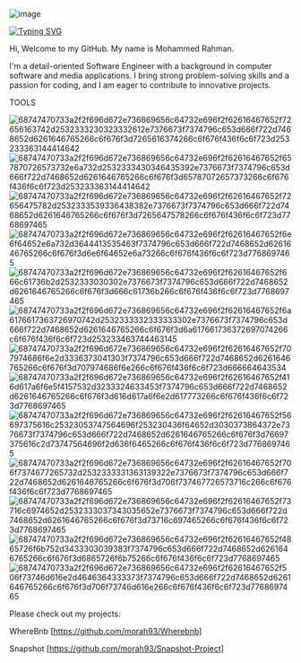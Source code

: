 ![image](https://user-images.githubusercontent.com/97058803/217724847-8d5e4c4c-b3f2-4714-9e4d-6980d4a18988.png)

<p>
<a href="https://git.io/typing-svg"><img src="https://readme-typing-svg.demolab.com?font=Fira+Code&pause=1000&width=435&lines=Software+Engineer" alt="Typing SVG" /></a>
<p>

Hi, Welcome to my GitHub. My name is Mohammed Rahman.

I'm a detail-oriented Software Engineer with a background in computer software and media applications. I bring strong problem-solving skills and a passion for coding, and I am eager to contribute to innovative projects.

TOOLS


![68747470733a2f2f696d672e736869656c64732e696f2f62616467652f72656163742d2532333230323332612e7376673f7374796c653d666f722d7468652d6261646765266c6f676f3d7265616374266c6f676f436f6c6f723d253233363144414642](https://user-images.githubusercontent.com/97058803/217725465-d574a5c2-ff48-4a80-b915-cd5182089cc3.svg)
![68747470733a2f2f696d672e736869656c64732e696f2f62616467652f657870726573732e6a732d2532333430346435392e7376673f7374796c653d666f722d7468652d6261646765266c6f676f3d65787072657373266c6f676f436f6c6f723d253233363144414642](https://user-images.githubusercontent.com/97058803/217725555-3df5deec-31b6-4701-a285-0ffa6ef5df29.svg)
![68747470733a2f2f696d672e736869656c64732e696f2f62616467652f72656475782d2532333539336438382e7376673f7374796c653d666f722d7468652d6261646765266c6f676f3d7265647578266c6f676f436f6c6f723d7768697465](https://user-images.githubusercontent.com/97058803/217725588-a1a282cd-df46-4308-93fe-f17624a00c1f.svg)
![68747470733a2f2f696d672e736869656c64732e696f2f62616467652f6e6f64652e6a732d3644413535463f7374796c653d666f722d7468652d6261646765266c6f676f3d6e6f64652e6a73266c6f676f436f6c6f723d7768697465](https://user-images.githubusercontent.com/97058803/217725616-be0f9e34-8e12-4611-90c3-4e2f63e65dc3.svg)
![68747470733a2f2f696d672e736869656c64732e696f2f62616467652f666c61736b2d2532333030302e7376673f7374796c653d666f722d7468652d6261646765266c6f676f3d666c61736b266c6f676f436f6c6f723d7768697465](https://user-images.githubusercontent.com/97058803/217725647-ceb4da0f-547a-4ab6-8713-b5aeaeab4f8b.svg)
![68747470733a2f2f696d672e736869656c64732e696f2f62616467652f6a6176617363726970742d2532333332333333302e7376673f7374796c653d666f722d7468652d6261646765266c6f676f3d6a617661736372697074266c6f676f436f6c6f723d253233463744463145](https://user-images.githubusercontent.com/97058803/217725800-dfd704c4-6749-49b0-ada6-9bd496ec4585.svg)
![68747470733a2f2f696d672e736869656c64732e696f2f62616467652f707974686f6e2d3336373041303f7374796c653d666f722d7468652d6261646765266c6f676f3d707974686f6e266c6f676f436f6c6f723d666664643534](https://user-images.githubusercontent.com/97058803/217725831-fc609806-f430-4608-bea2-ac375bd2cf82.svg)
![68747470733a2f2f696d672e736869656c64732e696f2f62616467652f416d617a6f6e5f4157532d3233324633453f7374796c653d666f722d7468652d6261646765266c6f676f3d616d617a6f6e2d617773266c6f676f436f6c6f723d7768697465](https://user-images.githubusercontent.com/97058803/217726059-5c47da3c-6656-422a-9233-29f4fb6108e8.svg)
![68747470733a2f2f696d672e736869656c64732e696f2f62616467652f56697375616c25323053747564696f253230436f64652d3030373864372e7376673f7374796c653d666f722d7468652d6261646765266c6f676f3d76697375616c2d73747564696f2d636f6465266c6f676f436f6c6f723d7768697465](https://user-images.githubusercontent.com/97058803/217726114-01799d48-e301-428b-a8ce-b101191f9a15.svg)
![68747470733a2f2f696d672e736869656c64732e696f2f62616467652f706f7374677265732d2532333331363139322e7376673f7374796c653d666f722d7468652d6261646765266c6f676f3d706f737467726573716c266c6f676f436f6c6f723d7768697465](https://user-images.githubusercontent.com/97058803/217726142-53c20df2-f546-4b68-9b8a-0c6fbba98397.svg)
![68747470733a2f2f696d672e736869656c64732e696f2f62616467652f73716c6974652d2532333037343035652e7376673f7374796c653d666f722d7468652d6261646765266c6f676f3d73716c697465266c6f676f436f6c6f723d7768697465](https://user-images.githubusercontent.com/97058803/217726164-7c89a885-3991-4b22-acd4-04758ee64bbc.svg)
![68747470733a2f2f696d672e736869656c64732e696f2f62616467652f4865726f6b752d3433303039383f7374796c653d666f722d7468652d6261646765266c6f676f3d6865726f6b75266c6f676f436f6c6f723d7768697465](https://user-images.githubusercontent.com/97058803/217726178-f2d17b2d-5db1-427d-9ebd-581b4812c7a6.svg)
![68747470733a2f2f696d672e736869656c64732e696f2f62616467652f506f73746d616e2d4646364333373f7374796c653d666f722d7468652d6261646765266c6f676f3d706f73746d616e266c6f676f436f6c6f723d7768697465](https://user-images.githubusercontent.com/97058803/217726205-ca2d10b3-86cf-411b-9271-ba4b6eb8a09a.svg)


Please check out my projects:

WhereBnb
[https://github.com/morah93/Wherebnb]

Snapshot
[https://github.com/morah93/Snapshot-Project]

